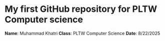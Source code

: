 # My first GitHub repository for PLTW Computer science
**Name**: Muhammad Khatri
**Class**: PLTW Computer Science
**Date**: 8/22/2025
